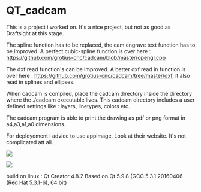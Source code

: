 # QT_cadcam

This is a project i worked on. It's a nice project, but not as good as Draftsight at this stage. 

The spline function has to be replaced, the cam engrave text function has to be improved. 
A perfect cubic-spline function is over here : https://github.com/grotius-cnc/cadcam/blob/master/opengl.cpp

The dxf read function's can be improved. A better dxf read in function is over here : https://github.com/grotius-cnc/cadcam/tree/master/dxf, it also read in splines and ellipses.

When cadcam is compiled, place the cadcam directory inside the directory where the ./cadcam executable lives.
This cadcam directory includes a user defined settings like : layers, linetypes, colors etc.

The cadcam program is able to print the drawing as pdf or png format in a4,a3,a1,a0 dimensions.

For deployement i advice to use appimage. Look at their website. It's not complicated att all.

![](https://raw.githubusercontent.com/grotius-cnc/QT_cadcam/master/cadcam_screenshot.png)

![](https://raw.githubusercontent.com/grotius-cnc/QT_cadcam/master/cadcam_screenshot_gcode.png)

build on linux :
Qt Creator 4.8.2
Based on Qt 5.9.8 (GCC 5.3.1 20160406 (Red Hat 5.3.1-6), 64 bit)
